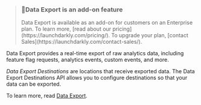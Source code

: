 <blockquote>
    <h3><span>📘</span>Data Export is an add-on feature</h3>
    <p>Data Export is available as an add-on for customers on an Enterprise plan.  To learn more, [read about our pricing](https://launchdarkly.com/pricing/). To upgrade your plan, [contact Sales](https://launchdarkly.com/contact-sales/).</p>
</blockquote>

Data Export provides a real-time export of raw analytics data, including feature flag requests, analytics events, custom events, and more. 

_Data Export Destinations_ are locations that receive exported data. The Data Export Destinations API allows you to configure destinations so that your data can be exported.

To learn more, read [Data Export](https://docs.launchdarkly.com/docs/data-export).
